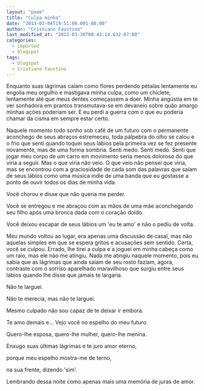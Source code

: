 ```yaml
---
layout: "poem"
title: "Culpa minha"
date: "2013-03-04T19:51:00.001-08:00"
author: "Cristiano Faustino"
last_modified_at: "2013-03-30T00:43:14.632-07:00"
categories:
  - imported
  - blogspot
tags:
  - blogspot
  - Cristiano Faustino
---
```


Enquanto suas lágrimas caíam como flores perdendo pétalas lentamente eu engolia meu orgulho e mastigava minha culpa, como um chiclete, lentamente até que meus dentes começassem a doer. Minha angústia em te ver sonhadora em prantos transmutava-se em devaneio sobre quão amargo minhas ações poderiam ser. E eu perdi a guerra com o que eu poderia chamar da cisma em sempre estar certo.

Naquele momento todo sonho sob café de um futuro com o permanente aconchego de seus abraços estremeceu, toda pálpebra do olho se calou e o frio que senti quando toquei seus lábios pela primeira vez se fez presente novamente, mas de uma forma sombria. Senti medo. Senti medo. Senti que jogar meu corpo de um carro em movimento seria menos doloroso do que viria a seguir. Mas o que viria não veio. O que veio não pensei que viria, mas se encontrou com a graciosidade de cada som das palavras que saíam de seus lábios como uma música indie de uma banda que eu gostasse a ponto de ouvir todos os dias de minha vida.

Você chorou e disse que não queria me perder.

Você se entregou e me abraçou com as mãos de uma mãe aconchegando seu filho após uma bronca dada com o coração doído.

Você deixou escapar de seus lábios um 'eu te amo' e não o pediu de volta.

Meu mundo voltou ao lugar, era apenas uma discussão de casal, mas não aquelas simples em que se espera gritos e acusações sem sentido. Certa, você se culpou. Errado, lhe tirei a culpa e a joguei em minha cabeça como um raio, mas ele não me atingiu. Nada me atingiu naquele momento, pois eu sabia que as lágrimas que ainda saíam de seu rosto faziam, agora, contraste com o sorriso aparelhado maravilhoso que surgiu entre seus lábios quando lhe disse que jamais te largaria.

Não te larguei.

Não te merecia, mas não te larguei.

Mesmo culpado não sou capaz de te deixar ir embora.

Te amo demais e... Vejo você no espelho do meu futuro.

Quero-lhe esposa, quero-lhe mulher, quero-lhe menina.

Enxugo suas últimas lágrimas e te juro amor eterno,

porque meu espelho mostra-me de terno,

na sua frente, dizendo 'sim'.

Lembrando dessa noite como apenas mais uma memória de juras de amor.